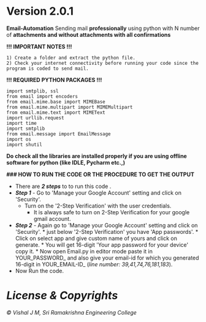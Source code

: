 # Version 2.0.1

   **Email-Automation**
   Sending mail **professionally** using python with N number of **attachments and without attachments with all confirmations**

**!!!  IMPORTANT NOTES  !!!**

    1) Create a folder and extract the python file.
    2) Check your internet connectivity before running your code since the program is coded to send mail.

**!!!  REQUIRED PYTHON PACKAGES   !!!**

    import smtplib, ssl
    from email import encoders
    from email.mime.base import MIMEBase
    from email.mime.multipart import MIMEMultipart
    from email.mime.text import MIMEText
    import urllib.request
    import time
    import smtplib
    from email.message import EmailMessage
    import os
    import shutil
    

**Do check all the libraries are installed properly if you are using offline software for python (like IDLE, Pycharm etc.,)**

**### HOW TO RUN THE CODE OR THE PROCEDURE TO GET THE OUTPUT**

   * There are **_2 steps_** to to run this code .
   * **_Step 1_** - Go to 'Manage your Google Account' setting and click on 'Security'.
        * Turn on the '2-Step Verification' with the user credentials.
          * It is always safe to turn on 2-Step Verification for your google gmail account.
   * **_Step 2_** - Again go to 'Manage your Google Account' setting and click on 'Security'.
          * just below '2-Step Verification' you have 'App passwords'.
          * Click on select app and give custom name of yours and click on generate.
          * You will get 16-digit 'Your app password for your device' copy it.
          * Now open Email.py in editor mode paste it in YOUR_PASSWORD_ and also give your email-id for which you generated 16-digit in YOUR_EMAIL-ID_ (_line number: 39,41,74,76,181,183_).
   * Now Run the code.

# _License & Copyrights_

_© Vishal J M, Sri Ramakrishna Engineering College_
